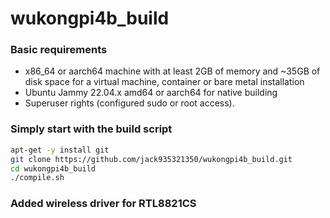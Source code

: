 # wukongpi4b_build

### Basic requirements

- x86_64 or aarch64 machine with at least 2GB of memory and ~35GB of disk space for a virtual machine, container or bare metal installation
- Ubuntu Jammy 22.04.x amd64 or aarch64 for native building 
- Superuser rights (configured sudo or root access).

### Simply start with the build script

```bash
apt-get -y install git
git clone https://github.com/jack935321350/wukongpi4b_build.git
cd wukongpi4b_build
./compile.sh
```

### Added wireless driver for RTL8821CS
